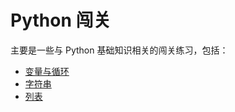 # Python 闯关

主要是一些与 Python 基础知识相关的闯关练习，包括：

* [变量与循环](http://192.168.92.61:8087/basic01/0.html)
* [字符串](http://192.168.92.61:8087/strings/0.html)
* [列表](http://192.168.92.61:8087/lists/)

